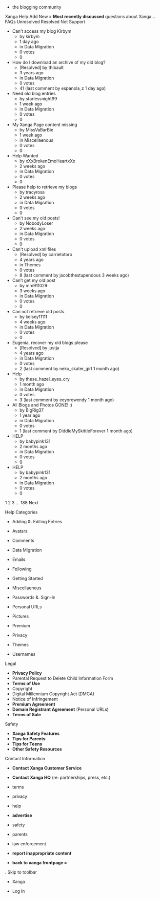 *   the blogging community

Xanga Help Add New » **Most recently discussed** questions about Xanga… FAQs Unresolved Resolved Not Support

*   Can't access my blog Kirbym
    *   by kirbym
    *   1 day ago
    *   in Data Migration
    *   0 votes
    *   0
*   How do I download an archive of my old blog?
    *   \[Resolved\] by thibault
    *   3 years ago
    *   in Data Migration
    *   0 votes
    *   41 (last comment by espanola\_z 1 day ago)
*   Need old blog entries
    *   by starlessnight99
    *   1 week ago
    *   in Data Migration
    *   0 votes
    *   0
*   My Xanga Page content missing
    *   by MissVaBarBie
    *   1 week ago
    *   in Miscellaenous
    *   0 votes
    *   0
*   Help Wanted
    *   by xXxBrokenEmoHeartxXx
    *   2 weeks ago
    *   in Data Migration
    *   0 votes
    *   0
*   Please help to retrieve my blogs
    *   by tracyrosa
    *   2 weeks ago
    *   in Data Migration
    *   0 votes
    *   0
*   Can't see my old posts!
    *   by NobodyLoser
    *   2 weeks ago
    *   in Data Migration
    *   0 votes
    *   0
*   Can't upload xml files
    *   \[Resolved\] by carrietotoro
    *   4 years ago
    *   in Themes
    *   0 votes
    *   8 (last comment by jacobthestupendous 3 weeks ago)
*   Can’t get my old post
    *   by mm911029
    *   3 weeks ago
    *   in Data Migration
    *   0 votes
    *   0
*   Can not retrieve old posts
    *   by kelsey11111
    *   4 weeks ago
    *   in Data Migration
    *   0 votes
    *   0
*   Eugenia, recover my old blogs please
    *   \[Resolved\] by justja
    *   4 years ago
    *   in Data Migration
    *   0 votes
    *   2 (last comment by neko\_skater\_girl 1 month ago)
*   Help
    *   by these\_hazel\_eyes\_cry
    *   1 month ago
    *   in Data Migration
    *   0 votes
    *   3 (last comment by eeyorewendy 1 month ago)
*   All Blogs and Photos GONE! :(
    *   by BigRig37
    *   1 year ago
    *   in Data Migration
    *   0 votes
    *   1 (last comment by DiddleMySkittleForever 1 month ago)
*   HELP
    *   by babypink131
    *   2 months ago
    *   in Data Migration
    *   0 votes
    *   0
*   HELP
    *   by babypink131
    *   2 months ago
    *   in Data Migration
    *   0 votes
    *   0

1 2 3 ... 188 Next

Help Categories

*   Adding &. Editing Entries
*   Avatars
*   Comments
*   Data Migration
*   Emails
*   Following
*   Getting Started
*   Miscellaenous

*   Passwords &. Sign-In
*   Personal URLs
*   Pictures
*   Premium
*   Privacy
*   Themes
*   Usernames

Legal

*   **Privacy Policy**
*   Parental Request to Delete Child Information Form
*   **Terms of Use**
*   Copyright
*   Digital Millennium Copyright Act (DMCA)
*   Notice of Infringement
*   **Premium Agreement**
*   **Domain Registrant Agreement** (Personal URLs)
*   **Terms of Sale**

Safety

*   **Xanga Safety Features**
*   **Tips for Parents**
*   **Tips for Teens**
*   **Other Safety Resources**

Contact Information

*   **Contact Xanga Customer Service**
*   **Contact Xanga HQ** (re: partnerships, press, etc.)

*   terms
*   privacy
*   help
*   **advertise**

*   safety
*   parents
*   law enforcement
*   **report inappropriate content**

*   **back to xanga frontpage »**

<img src="http://pixel.quantserve.com/pixel/p-87h-iNOVooym2.gif" style="display: none" height="1" width="1" alt="Quantcast"/>. Skip to toolbar

*   Xanga

*   Log In
